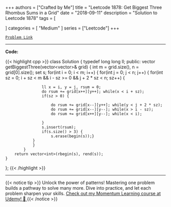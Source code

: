 
+++
authors = ["Crafted by Me"]
title = "Leetcode 1878: Get Biggest Three Rhombus Sums in a Grid"
date = "2018-09-11"
description = "Solution to Leetcode 1878"
tags = [
    
]
categories = [
    "Medium"
]
series = ["Leetcode"]
+++



[`Problem Link`](https://leetcode.com/problems/get-biggest-three-rhombus-sums-in-a-grid/description/)

---

**Code:**

{{< highlight cpp >}}
class Solution {
    typedef long long ll;
public:
    vector<int> getBiggestThree(vector<vector<int>>& grid) {
        int m = grid.size(), n = grid[0].size();
        set<int> s;
        for(int i = 0; i < m; i++) {
            for(int j = 0; j < n; j++) {
                for(int sz = 0; i + sz < m && i - sz >= 0 && j + 2 * sz < n; sz++) {
                    
                    ll x = i, y = j, rsum = 0;
                    do rsum += grid[x++][y++]; while(x < i + sz);
                    if(sz > 0) {
                        
                        do rsum += grid[x--][y++]; while(y < j + 2 * sz);
                        do rsum += grid[x--][y--]; while(x > i - sz);
                        do rsum += grid[x++][y--]; while(x < i);
                        
                    }
                    s.insert(rsum);
                    if(s.size() > 3) {
                        s.erase(begin(s));}
                }
                }
            }
        return vector<int>(rbegin(s), rend(s));
    }
};
{{< /highlight >}}


---


{{< notice tip >}}
Unlock the power of patterns! Mastering one problem builds a pathway to solve many more. Dive into practice, and let each problem sharpen your skills. [Check out my Momentum Learning course at Udemy! 🚀 ](https://www.udemy.com/course/algorithms-and-data-structures-in-cpp/)
{{< /notice >}}

